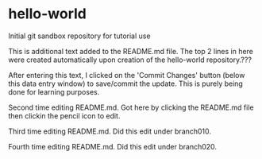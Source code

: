 # hello-world
Initial git sandbox repository for tutorial use

This is additional text added to the README.md file.  The top 2 lines in here were created automatically upon creation of the hello-world repository.???

After entering this text, I clicked on the 'Commit Changes' button (below this data entry window) to save/commit the update.  This is purely being done for learning purposes.

Second time editing README.md.  Got here by clicking the README.md file then clickin the pencil icon to edit.

Third time editing README.md.  Did this edit under branch010.

Fourth time editing README.md.  Did this edit under branch020.

